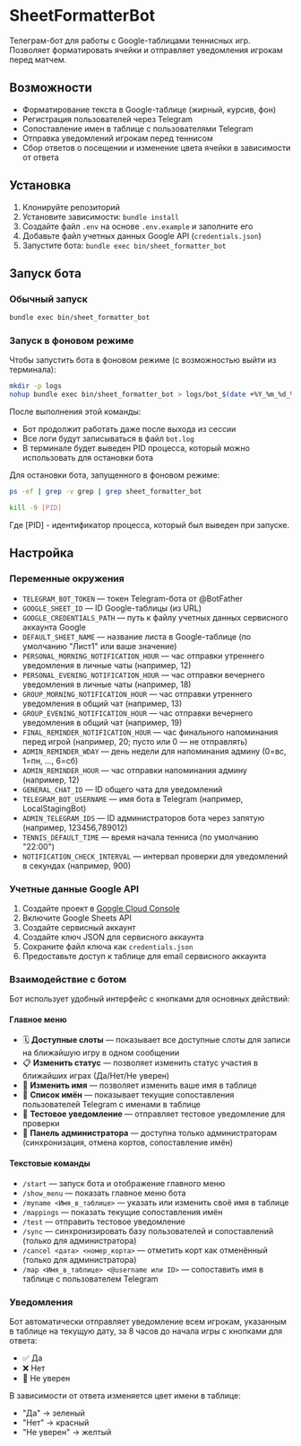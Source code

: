 # SheetFormatterBot

Телеграм-бот для работы с Google-таблицами теннисных игр. Позволяет форматировать ячейки и отправляет уведомления игрокам перед матчем.

## Возможности

- Форматирование текста в Google-таблице (жирный, курсив, фон)
- Регистрация пользователей через Telegram
- Сопоставление имен в таблице с пользователями Telegram
- Отправка уведомлений игрокам перед теннисом
- Сбор ответов о посещении и изменение цвета ячейки в зависимости от ответа

## Установка

1. Клонируйте репозиторий
2. Установите зависимости: `bundle install`
3. Создайте файл `.env` на основе `.env.example` и заполните его
4. Добавьте файл учетных данных Google API (`credentials.json`)
5. Запустите бота: `bundle exec bin/sheet_formatter_bot`

## Запуск бота

### Обычный запуск
```bash
bundle exec bin/sheet_formatter_bot
```

### Запуск в фоновом режиме
Чтобы запустить бота в фоновом режиме (с возможностью выйти из терминала):
```bash
mkdir -p logs
nohup bundle exec bin/sheet_formatter_bot > logs/bot_$(date +%Y_%m_%d_%H_%M_%S).log 2>&1 &
```

После выполнения этой команды:
- Бот продолжит работать даже после выхода из сессии
- Все логи будут записываться в файл `bot.log`
- В терминале будет выведен PID процесса, который можно использовать для остановки бота

Для остановки бота, запущенного в фоновом режиме:
```bash
ps -ef | grep -v grep | grep sheet_formatter_bot

kill -9 [PID]
```
Где [PID] - идентификатор процесса, который был выведен при запуске.

## Настройка

### Переменные окружения

- `TELEGRAM_BOT_TOKEN` — токен Telegram-бота от @BotFather
- `GOOGLE_SHEET_ID` — ID Google-таблицы (из URL)
- `GOOGLE_CREDENTIALS_PATH` — путь к файлу учетных данных сервисного аккаунта Google
- `DEFAULT_SHEET_NAME` — название листа в Google-таблице (по умолчанию "Лист1" или ваше значение)
- `PERSONAL_MORNING_NOTIFICATION_HOUR` — час отправки утреннего уведомления в личные чаты (например, 12)
- `PERSONAL_EVENING_NOTIFICATION_HOUR` — час отправки вечернего уведомления в личные чаты (например, 18)
- `GROUP_MORNING_NOTIFICATION_HOUR` — час отправки утреннего уведомления в общий чат (например, 13)
- `GROUP_EVENING_NOTIFICATION_HOUR` — час отправки вечернего уведомления в общий чат (например, 19)
- `FINAL_REMINDER_NOTIFICATION_HOUR` — час финального напоминания перед игрой (например, 20; пусто или 0 — не отправлять)
- `ADMIN_REMINDER_WDAY` — день недели для напоминания админу (0=вс, 1=пн, ..., 6=сб)
- `ADMIN_REMINDER_HOUR` — час отправки напоминания админу (например, 12)
- `GENERAL_CHAT_ID` — ID общего чата для уведомлений
- `TELEGRAM_BOT_USERNAME` — имя бота в Telegram (например, LocalStagingBot)
- `ADMIN_TELEGRAM_IDS` — ID администраторов бота через запятую (например, 123456,789012)
- `TENNIS_DEFAULT_TIME` — время начала тенниса (по умолчанию "22:00")
- `NOTIFICATION_CHECK_INTERVAL` — интервал проверки для уведомлений в секундах (например, 900)

### Учетные данные Google API

1. Создайте проект в [Google Cloud Console](https://console.cloud.google.com/)
2. Включите Google Sheets API
3. Создайте сервисный аккаунт
4. Создайте ключ JSON для сервисного аккаунта
5. Сохраните файл ключа как `credentials.json`
6. Предоставьте доступ к таблице для email сервисного аккаунта

### Взаимодействие с ботом

Бот использует удобный интерфейс с кнопками для основных действий:

#### Главное меню
- 🗓️ **Доступные слоты** — показывает все доступные слоты для записи на ближайшую игру в одном сообщении
- 📋 **Изменить статус** — позволяет изменить статус участия в ближайших играх (Да/Нет/Не уверен)
- 📝 **Изменить имя** — позволяет изменить ваше имя в таблице
- 👥 **Список имён** — показывает текущие сопоставления пользователей Telegram с именами в таблице
- 🧪 **Тестовое уведомление** — отправляет тестовое уведомление для проверки
- 🔧 **Панель администратора** — доступна только администраторам (синхронизация, отмена кортов, сопоставление имён)

#### Текстовые команды
- `/start` — запуск бота и отображение главного меню
- `/show_menu` — показать главное меню бота
- `/myname <Имя_в_таблице>` — указать или изменить своё имя в таблице
- `/mappings` — показать текущие сопоставления имён
- `/test` — отправить тестовое уведомление
- `/sync` — синхронизировать базу пользователей и сопоставлений (только для администратора)
- `/cancel <дата> <номер_корта>` — отметить корт как отменённый (только для администратора)
- `/map <Имя_в_таблице> <@username или ID>` — сопоставить имя в таблице с пользователем Telegram

### Уведомления

Бот автоматически отправляет уведомление всем игрокам, указанным в таблице на текущую дату, за 8 часов до начала игры с кнопками для ответа:
- ✅ Да
- ❌ Нет
- 🤔 Не уверен

В зависимости от ответа изменяется цвет имени в таблице:
- "Да" -> зеленый
- "Нет" -> красный
- "Не уверен" -> желтый